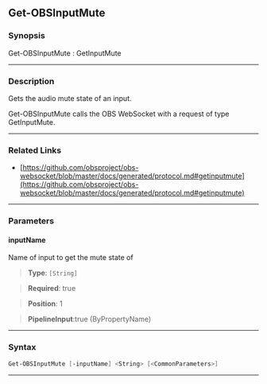 Get-OBSInputMute
----------------
### Synopsis
Get-OBSInputMute : GetInputMute

---
### Description

Gets the audio mute state of an input.


Get-OBSInputMute calls the OBS WebSocket with a request of type GetInputMute.

---
### Related Links
* [https://github.com/obsproject/obs-websocket/blob/master/docs/generated/protocol.md#getinputmute](https://github.com/obsproject/obs-websocket/blob/master/docs/generated/protocol.md#getinputmute)



---
### Parameters
#### **inputName**

Name of input to get the mute state of



> **Type**: ```[String]```

> **Required**: true

> **Position**: 1

> **PipelineInput**:true (ByPropertyName)



---
### Syntax
```PowerShell
Get-OBSInputMute [-inputName] <String> [<CommonParameters>]
```
---
